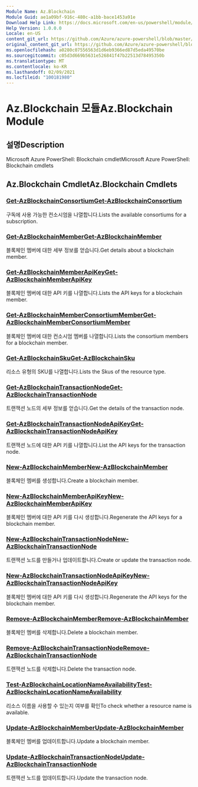```yaml
---
Module Name: Az.Blockchain
Module Guid: ae1a09bf-916c-480c-a1bb-bace1453a91e
Download Help Link: https://docs.microsoft.com/en-us/powershell/module/az.blockchain
Help Version: 1.0.0.0
Locale: en-US
content_git_url: https://github.com/Azure/azure-powershell/blob/master/src/Blockchain/help/Az.Blockchain.md
original_content_git_url: https://github.com/Azure/azure-powershell/blob/master/src/Blockchain/help/Az.Blockchain.md
ms.openlocfilehash: a0280c07556563d1d6eb9366ed87d5eda49570be
ms.sourcegitcommit: c05d3d669b5631e526841f47b22513d78495350b
ms.translationtype: MT
ms.contentlocale: ko-KR
ms.lasthandoff: 02/09/2021
ms.locfileid: "100181980"
---
```

# <span data-ttu-id="154e4-101">Az.Blockchain 모듈</span><span class="sxs-lookup"><span data-stu-id="154e4-101">Az.Blockchain Module</span></span>
## <span data-ttu-id="154e4-102">설명</span><span class="sxs-lookup"><span data-stu-id="154e4-102">Description</span></span>
<span data-ttu-id="154e4-103">Microsoft Azure PowerShell: Blockchain cmdlet</span><span class="sxs-lookup"><span data-stu-id="154e4-103">Microsoft Azure PowerShell: Blockchain cmdlets</span></span>

## <span data-ttu-id="154e4-104">Az.Blockchain Cmdlet</span><span class="sxs-lookup"><span data-stu-id="154e4-104">Az.Blockchain Cmdlets</span></span>
### [<span data-ttu-id="154e4-105">Get-AzBlockchainConsortium</span><span class="sxs-lookup"><span data-stu-id="154e4-105">Get-AzBlockchainConsortium</span></span>](Get-AzBlockchainConsortium.md)
<span data-ttu-id="154e4-106">구독에 사용 가능한 컨소시엄을 나열합니다.</span><span class="sxs-lookup"><span data-stu-id="154e4-106">Lists the available consortiums for a subscription.</span></span>

### [<span data-ttu-id="154e4-107">Get-AzBlockchainMember</span><span class="sxs-lookup"><span data-stu-id="154e4-107">Get-AzBlockchainMember</span></span>](Get-AzBlockchainMember.md)
<span data-ttu-id="154e4-108">블록체인 멤버에 대한 세부 정보를 얻습니다.</span><span class="sxs-lookup"><span data-stu-id="154e4-108">Get details about a blockchain member.</span></span>

### [<span data-ttu-id="154e4-109">Get-AzBlockchainMemberApiKey</span><span class="sxs-lookup"><span data-stu-id="154e4-109">Get-AzBlockchainMemberApiKey</span></span>](Get-AzBlockchainMemberApiKey.md)
<span data-ttu-id="154e4-110">블록체인 멤버에 대한 API 키를 나열합니다.</span><span class="sxs-lookup"><span data-stu-id="154e4-110">Lists the API keys for a blockchain member.</span></span>

### [<span data-ttu-id="154e4-111">Get-AzBlockchainMemberConsortiumMember</span><span class="sxs-lookup"><span data-stu-id="154e4-111">Get-AzBlockchainMemberConsortiumMember</span></span>](Get-AzBlockchainMemberConsortiumMember.md)
<span data-ttu-id="154e4-112">블록체인 멤버에 대한 컨소시엄 멤버를 나열합니다.</span><span class="sxs-lookup"><span data-stu-id="154e4-112">Lists the consortium members for a blockchain member.</span></span>

### [<span data-ttu-id="154e4-113">Get-AzBlockchainSku</span><span class="sxs-lookup"><span data-stu-id="154e4-113">Get-AzBlockchainSku</span></span>](Get-AzBlockchainSku.md)
<span data-ttu-id="154e4-114">리소스 유형의 SKU를 나열합니다.</span><span class="sxs-lookup"><span data-stu-id="154e4-114">Lists the Skus of the resource type.</span></span>

### [<span data-ttu-id="154e4-115">Get-AzBlockchainTransactionNode</span><span class="sxs-lookup"><span data-stu-id="154e4-115">Get-AzBlockchainTransactionNode</span></span>](Get-AzBlockchainTransactionNode.md)
<span data-ttu-id="154e4-116">트랜잭션 노드의 세부 정보를 얻습니다.</span><span class="sxs-lookup"><span data-stu-id="154e4-116">Get the details of the transaction node.</span></span>

### [<span data-ttu-id="154e4-117">Get-AzBlockchainTransactionNodeApiKey</span><span class="sxs-lookup"><span data-stu-id="154e4-117">Get-AzBlockchainTransactionNodeApiKey</span></span>](Get-AzBlockchainTransactionNodeApiKey.md)
<span data-ttu-id="154e4-118">트랜잭션 노드에 대한 API 키를 나열합니다.</span><span class="sxs-lookup"><span data-stu-id="154e4-118">List the API keys for the transaction node.</span></span>

### [<span data-ttu-id="154e4-119">New-AzBlockchainMember</span><span class="sxs-lookup"><span data-stu-id="154e4-119">New-AzBlockchainMember</span></span>](New-AzBlockchainMember.md)
<span data-ttu-id="154e4-120">블록체인 멤버를 생성합니다.</span><span class="sxs-lookup"><span data-stu-id="154e4-120">Create a blockchain member.</span></span>

### [<span data-ttu-id="154e4-121">New-AzBlockchainMemberApiKey</span><span class="sxs-lookup"><span data-stu-id="154e4-121">New-AzBlockchainMemberApiKey</span></span>](New-AzBlockchainMemberApiKey.md)
<span data-ttu-id="154e4-122">블록체인 멤버에 대한 API 키를 다시 생성합니다.</span><span class="sxs-lookup"><span data-stu-id="154e4-122">Regenerate the API keys for a blockchain member.</span></span>

### [<span data-ttu-id="154e4-123">New-AzBlockchainTransactionNode</span><span class="sxs-lookup"><span data-stu-id="154e4-123">New-AzBlockchainTransactionNode</span></span>](New-AzBlockchainTransactionNode.md)
<span data-ttu-id="154e4-124">트랜잭션 노드를 만들거나 업데이트합니다.</span><span class="sxs-lookup"><span data-stu-id="154e4-124">Create or update the transaction node.</span></span>

### [<span data-ttu-id="154e4-125">New-AzBlockchainTransactionNodeApiKey</span><span class="sxs-lookup"><span data-stu-id="154e4-125">New-AzBlockchainTransactionNodeApiKey</span></span>](New-AzBlockchainTransactionNodeApiKey.md)
<span data-ttu-id="154e4-126">블록체인 멤버에 대한 API 키를 다시 생성합니다.</span><span class="sxs-lookup"><span data-stu-id="154e4-126">Regenerate the API keys for the blockchain member.</span></span>

### [<span data-ttu-id="154e4-127">Remove-AzBlockchainMember</span><span class="sxs-lookup"><span data-stu-id="154e4-127">Remove-AzBlockchainMember</span></span>](Remove-AzBlockchainMember.md)
<span data-ttu-id="154e4-128">블록체인 멤버를 삭제합니다.</span><span class="sxs-lookup"><span data-stu-id="154e4-128">Delete a blockchain member.</span></span>

### [<span data-ttu-id="154e4-129">Remove-AzBlockchainTransactionNode</span><span class="sxs-lookup"><span data-stu-id="154e4-129">Remove-AzBlockchainTransactionNode</span></span>](Remove-AzBlockchainTransactionNode.md)
<span data-ttu-id="154e4-130">트랜잭션 노드를 삭제합니다.</span><span class="sxs-lookup"><span data-stu-id="154e4-130">Delete the transaction node.</span></span>

### [<span data-ttu-id="154e4-131">Test-AzBlockchainLocationNameAvailability</span><span class="sxs-lookup"><span data-stu-id="154e4-131">Test-AzBlockchainLocationNameAvailability</span></span>](Test-AzBlockchainLocationNameAvailability.md)
<span data-ttu-id="154e4-132">리소스 이름을 사용할 수 있는지 여부를 확인</span><span class="sxs-lookup"><span data-stu-id="154e4-132">To check whether a resource name is available.</span></span>

### [<span data-ttu-id="154e4-133">Update-AzBlockchainMember</span><span class="sxs-lookup"><span data-stu-id="154e4-133">Update-AzBlockchainMember</span></span>](Update-AzBlockchainMember.md)
<span data-ttu-id="154e4-134">블록체인 멤버를 업데이트합니다.</span><span class="sxs-lookup"><span data-stu-id="154e4-134">Update a blockchain member.</span></span>

### [<span data-ttu-id="154e4-135">Update-AzBlockchainTransactionNode</span><span class="sxs-lookup"><span data-stu-id="154e4-135">Update-AzBlockchainTransactionNode</span></span>](Update-AzBlockchainTransactionNode.md)
<span data-ttu-id="154e4-136">트랜잭션 노드를 업데이트합니다.</span><span class="sxs-lookup"><span data-stu-id="154e4-136">Update the transaction node.</span></span>

